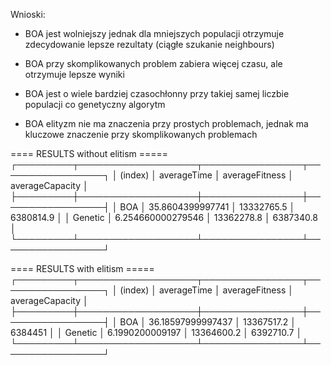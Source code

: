 Wnioski:

- BOA jest wolniejszy jednak dla mniejszych populacji otrzymuje zdecydowanie lepsze rezultaty (ciągłe szukanie neighbours)

- BOA przy skomplikowanych problem zabiera więcej czasu, ale otrzymuje lepsze wyniki

- BOA jest o wiele bardziej czasochłonny przy takiej samej liczbie populacji co genetyczny algorytm

- BOA elityzm nie ma znaczenia przy prostych problemach, jednak ma kluczowe znaczenie przy skomplikowanych problemach

==== RESULTS without elitism =====
┌─────────┬───────────────────┬────────────────┬─────────────────┐
│ (index) │    averageTime    │ averageFitness │ averageCapacity │
├─────────┼───────────────────┼────────────────┼─────────────────┤
│   BOA   │ 35.8604399997741  │   13332765.5   │    6380814.9    │
│ Genetic │ 6.254660000279546 │   13362278.8   │    6387340.8    │
└─────────┴───────────────────┴────────────────┴─────────────────┘

==== RESULTS with elitism =====
┌─────────┬───────────────────┬────────────────┬─────────────────┐
│ (index) │    averageTime    │ averageFitness │ averageCapacity │
├─────────┼───────────────────┼────────────────┼─────────────────┤
│   BOA   │ 36.18597999997437 │   13367517.2   │     6384451     │
│ Genetic │  6.1990200009197  │   13364600.2   │    6392710.7    │
└─────────┴───────────────────┴────────────────┴─────────────────┘